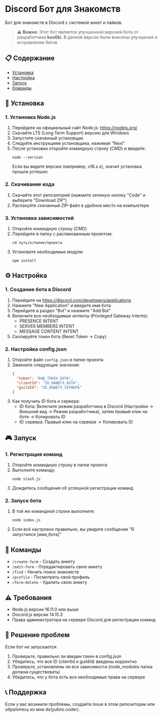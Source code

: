 # Discord Бот для Знакомств

Бот для знакомств в Discord с системой анкет и лайков.

> ⚠️ **Важно**: Этот бот является улучшенной версией бота от разработчика **koo0ki**. В данной версии были внесены  улучшения и исправление багов
## 📋 Содержание

- [Установка](#установка)
- [Настройка](#настройка)
- [Запуск](#запуск)
- [Команды](#команды)

## 🚀 Установка

### 1. Установка Node.js

1. Перейдите на официальный сайт Node.js: https://nodejs.org/
2. Скачайте LTS (Long Term Support) версию для Windows
3. Запустите скачанный установщик
4. Следуйте инструкциям установщика, нажимая "Next"
5. После установки откройте командную строку (CMD) и введите:
   ```
   node --version
   ```
   Если вы видите версию (например, v18.x.x), значит установка прошла успешно

### 2. Скачивание кода

1. Скачайте этот репозиторий (нажмите зеленую кнопку "Code" и выберите "Download ZIP")
2. Распакуйте скачанный ZIP-файл в удобное место на компьютере

### 3. Установка зависимостей

1. Откройте командную строку (CMD)
2. Перейдите в папку с распакованным проектом:
   ```
   cd путь/к/папке/проекта
   ```
3. Установите необходимые модули:
   ```
   npm install
   ```

## ⚙️ Настройка

### 1. Создание бота в Discord

1. Перейдите на https://discord.com/developers/applications
2. Нажмите "New Application" и введите имя бота
3. Перейдите в раздел "Bot" и нажмите "Add Bot"
4. Включите все необходимые интенты (Privileged Gateway Intents):
   - PRESENCE INTENT
   - SERVER MEMBERS INTENT
   - MESSAGE CONTENT INTENT
5. Скопируйте токен бота (Reset Token -> Copy)

### 2. Настройка config.json

1. Откройте файл `config.json` в папке проекта
2. Замените следующие значения:
   ```json
   {
     "token": "ВАШ_ТОКЕН_БОТА",
     "clientId": "ID_ВАШЕГО_БОТА",
     "guildId": "ID_ВАШЕГО_СЕРВЕРА"
   }
   ```
3. Как получить ID бота и сервера:
   - ID бота: Включите режим разработчика в Discord (Настройки -> Внешний вид -> Режим разработчика), затем правый клик на боте -> Копировать ID
   - ID сервера: Правый клик на сервере -> Копировать ID

## 🎮 Запуск

### 1. Регистрация команд

1. Откройте командную строку в папке проекта
2. Выполните команду:
   ```
   node slash.js
   ```
3. Дождитесь сообщения об успешной регистрации команд

### 2. Запуск бота

1. В той же командной строке выполните:
   ```
   node index.js
   ```
2. Если всё настроено правильно, вы увидите сообщение "Я запустился [имя_бота]"

## 📝 Команды

- `/create-form` - Создать анкету
- `/edit-form` - Отредактировать свою анкету
- `/find` - Начать поиск знакомств
- `/profile` - Посмотреть свой профиль
- `/form-delete` - Удалить свою анкету

## ⚠️ Требования

- Node.js версии 16.11.0 или выше
- Discord.js версии 14.15.3
- Права администратора на сервере Discord для регистрации команд

## 🔧 Решение проблем

Если бот не запускается:

1. Проверьте, правильно ли введен токен в config.json
2. Убедитесь, что все ID (clientId и guildId) введены корректно
3. Проверьте, установлены ли все зависимости (node_modules папка должна существовать)
4. Убедитесь, что у бота есть все необходимые права на сервере

## 📞 Поддержка

Если у вас возникли проблемы, создайте Issue в этом репозитории или обратитесь ко мне ds(yukiro.coder).
#
